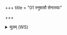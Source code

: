 +++
title = "01 स्नुषासौ सेनास्याः"

+++
<details><summary>मूलम् (WS)</summary>

स्नुषासौ सेनास्याः सेनाया इहास्याः स्वसुरो यमस्याः स्वसुरः ।  
सा यथा स्नुषा स्वसुरा दधस्पद्यते अधरा पद्यते नीचि पद्यते॥ १ ॥  
एवासौ सेनास्याः सेनाया अधस्पद्यतामधरपद्यतां नीचि पद्यताम् ।  
सेहाग्निभ्यां हतवीरां हतपूरुषां पराजितां प्रशुभै तु परमां परावतम्॥ २ ॥  
तमिन्द्राग्नि हतवीरां हतपूरुषां परजितां प्रणुत्तां यतीमनु वाक्शीताम्।  
पराजित एत्वसावमुष्यायणो अमुष्याः पुत्रः ॥ ३ ॥
</details>